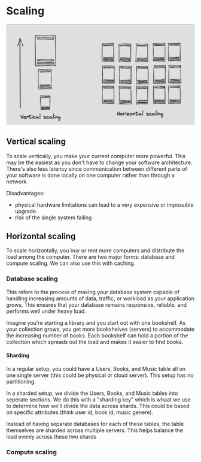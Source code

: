 # Scaling

![alt text](image-1.png)

## Vertical scaling

To scale vertically, you make your current computer more powerful. This may be the easiest as you don't have to change your software architecture. There's also less latency since communication between different parts of your software is done locally on one computer rather than through a network.

Disadvantages:

- physical hardware limitations can lead to a very expensive or impossible upgrade.
- risk of the single system failing

## Horizontal scaling

To scale horizontally, you buy or rent more computers and distribute the load among the computer. There are two major forms: database and compute scaling. We can also use this with caching.

### Database scaling

This refers to the process of making your database system capable of handling increasing amounts of data, traffic, or workload as your application grows. This ensures that your database remains responsive, reliable, and performs well under heavy load.

Imagine you're starting a library and you start out with one bookshelf. As your collection grows, you get more bookshelves (servers) to accommodate the increasing number of books. Each bookshelf can hold a portion of the collection which spreads out the load and makes it easier to find books.

#### Sharding

In a regular setup, you could have a Users, Books, and Music table all on one single server (this could be physical or cloud server). This setup has no partitioning.

In a sharded setup, we divide the Users, Books, and Music tables into seperate sections. We do this with a "sharding key" which is whaat we use to determine how we'll divide the data across shards. This could be based on specific attributes (think user id, book id, music genere).

Instead of having separate databases for each of these tables, the table themselves are sharded across multiple servers. This helps balance the load evenly across these two shards

### Compute scaling
